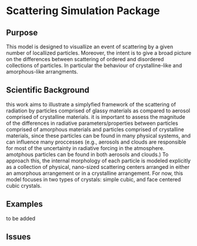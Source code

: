 # Scattering Simulation Package

## Purpose

This model is designed to visuallize an event of scattering by a given number of locallized particles.
Moreover, the intent is to give a broad picture on the differences between scattering of ordered and
disordered collections of particles. In particular the behaviour of crystalline-like and amorphous-like
arrangments.

## Scientific Background

this work aims to illustrate a simplyfied framework of the scattering of radiation by particles comprised
of glassy materials as compared to aerosol comprised of crystalline materials. it is important to assess 
the magnitude of the differences in radiative parameters/properties between particles comprised of amorphous
materials and particles comprised of crystalline materials, since these particles can be found in many physical
systems, and can influence many proccesses (e.g., aerosols and clouds are responsible for most of the uncertainty 
in radiative forcing in the atmosphere. amotphous particles can be found in both aerosols and clouds.)
To approach this, the internal morphology of each particle is modeled explicitly as a collection of
physical, nano-sized scattering centers arranged in either an amorphous arrangement or in a
crystalline arrangement. For now, this model focuses in two types of crystals: simple cubic, and face centered
cubic crystals.


## Examples

to be added


## Issues
